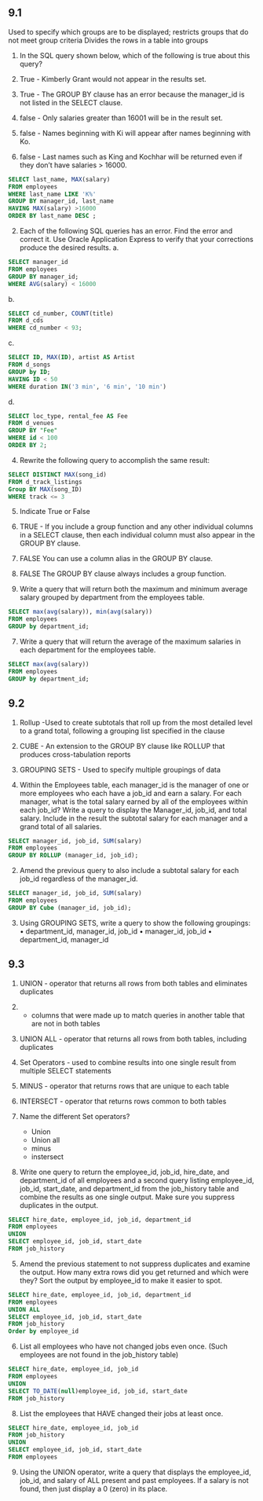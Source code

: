 ## 9.1 

Used to specify which groups are to be displayed; restricts groups that do not meet group criteria
Divides the rows in a table into groups


1. In the SQL query shown below, which of the following is true about this query?

1. True - Kimberly Grant would not appear in the results set.
2. True - The GROUP BY clause has an error because the manager_id is not listed in the SELECT clause.
3. false - Only salaries greater than 16001 will be in the result set.
4. false - Names beginning with Ki will appear after names beginning with Ko.
5. false - Last names such as King and Kochhar will be returned even if they don’t have salaries > 16000.
```sql
SELECT last_name, MAX(salary)
FROM employees
WHERE last_name LIKE 'K%'
GROUP BY manager_id, last_name
HAVING MAX(salary) >16000
ORDER BY last_name DESC ;
```
2. Each of the following SQL queries has an error. Find the error and correct it. Use Oracle
Application Express to verify that your corrections produce the desired results.
a.
```sql
SELECT manager_id
FROM employees
GROUP BY manager_id;
WHERE AVG(salary) < 16000
```
b. 
```sql
SELECT cd_number, COUNT(title)
FROM d_cds
WHERE cd_number < 93;
```
c.
```sql
SELECT ID, MAX(ID), artist AS Artist
FROM d_songs
GROUP by ID;
HAVING ID < 50
WHERE duration IN('3 min', '6 min', '10 min')
```
d.
```sql
SELECT loc_type, rental_fee AS Fee
FROM d_venues
GROUP BY "Fee"
WHERE id < 100
ORDER BY 2;
```
4. Rewrite the following query to accomplish the same result:
```sql
SELECT DISTINCT MAX(song_id)
FROM d_track_listings
Group BY MAX(song_ID)
WHERE track <= 3
```
5. Indicate True or False
1. TRUE - If you include a group function and any other individual columns in a SELECT clause, then each individual column must also appear in the GROUP BY clause.
2. FALSE You can use a column alias in the GROUP BY clause.
3. FALSE The GROUP BY clause always includes a group function.

6. Write a query that will return both the maximum and minimum average salary grouped by
department from the employees table.
```sql
SELECT max(avg(salary)), min(avg(salary))
FROM employees
GROUP by department_id;
```
7. Write a query that will return the average of the maximum salaries in each department for the
employees table.
```sql
SELECT max(avg(salary))
FROM employees
GROUP by department_id;
```

## 9.2

1. Rollup -Used to create subtotals that roll up from the most detailed level to a grand total, following a grouping list specified in the clause
2. CUBE - An extension to the GROUP BY clause like ROLLUP that produces cross-tabulation reports
3. GROUPING SETS - Used to specify multiple groupings of data

1. Within the Employees table, each manager_id is the manager of one or more employees who
each have a job_id and earn a salary. For each manager, what is the total salary earned by all of
the employees within each job_id? Write a query to display the Manager_id, job_id, and total
salary. Include in the result the subtotal salary for each manager and a grand total of all salaries.
```sql
SELECT manager_id, job_id, SUM(salary)
FROM employees
GROUP BY ROLLUP (manager_id, job_id);
```

2. Amend the previous query to also include a subtotal salary for each job_id regardless of the
manager_id.
```sql
SELECT manager_id, job_id, SUM(salary)
FROM employees
GROUP BY Cube (manager_id, job_id);
```


3. Using GROUPING SETS, write a query to show the following groupings:
• department_id, manager_id, job_id
• manager_id, job_id
• department_id, manager_id



## 9.3

1. UNION - operator that returns all rows from both tables and eliminates duplicates
2. - columns that were made up to match queries in another table that are not in both tables
3. UNION ALL - operator that returns all rows from both tables, including duplicates
4. Set Operators - used to combine results into one single result from multiple SELECT statements
5. MINUS - operator that returns rows that are unique to each table
6. INTERSECT - operator that returns rows common to both tables

1. Name the different Set operators?
   - Union
   - Union all
   - minus
   - instersect
3. Write one query to return the employee_id, job_id, hire_date, and department_id of all employees
and a second query listing employee_id, job_id, start_date, and department_id from the
job_history table and combine the results as one single output. Make sure you suppress
duplicates in the output.
```sql
SELECT hire_date, employee_id, job_id, department_id 
FROM employees
UNION
SELECT employee_id, job_id, start_date
FROM job_history
```
5. Amend the previous statement to not suppress duplicates and examine the output. How many
extra rows did you get returned and which were they? Sort the output by employee_id to make it
easier to spot.
```sql
SELECT hire_date, employee_id, job_id, department_id 
FROM employees
UNION ALL
SELECT employee_id, job_id, start_date
FROM job_history
Order by employee_id
```
6. List all employees who have not changed jobs even once. (Such employees are not found in the
job_history table)
```sql
SELECT hire_date, employee_id, job_id
FROM employees
UNION 
SELECT TO_DATE(null)employee_id, job_id, start_date
FROM job_history
```
8. List the employees that HAVE changed their jobs at least once.
```sql
SELECT hire_date, employee_id, job_id
FROM job_history
UNION 
SELECT employee_id, job_id, start_date
FROM employees
```
9. Using the UNION operator, write a query that displays the employee_id, job_id, and salary of ALL
present and past employees. If a salary is not found, then just display a 0 (zero) in its place.

